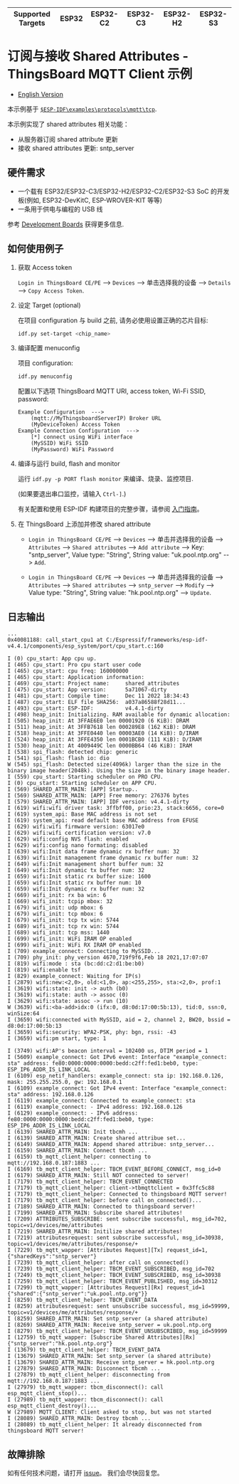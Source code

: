 | Supported Targets | ESP32 | ESP32-C2 | ESP32-C3 | ESP32-H2 | ESP32-S3 |
| ----------------- | ----- | -------- | -------- | -------- | -------- |

# 订阅与接收 Shared Attributes - ThingsBoard MQTT Client 示例

* [English Version](./README.md)

本示例基于 [`$ESP-IDF\examples\protocols\mqtt\tcp`](https://github.com/espressif/esp-idf/tree/master/examples/protocols/mqtt/tcp).

本示例实现了 shared attributes 相关功能：

* 从服务器订阅 shared attribute 更新
* 接收 shared attributes 更新: sntp_server

## 硬件需求

* 一个载有 ESP32/ESP32-C3/ESP32-H2/ESP32-C2/ESP32-S3 SoC 的开发板(例如, ESP32-DevKitC, ESP-WROVER-KIT 等等)
* 一条用于供电与编程的 USB 线

参考 [Development Boards](https://www.espressif.com/en/products/devkits) 获得更多信息.

## 如何使用例子

1. 获取 Access token

   `Login in ThingsBoard CE/PE` --> `Devices` --> 单击选择我的设备 --> `Details` --> `Copy Access Token`.

2. 设定 Target (optional)

   在项目 configuration 与 build 之前, 请务必使用设置正确的芯片目标:

   ```bash
   idf.py set-target <chip_name>
   ```

3. 编译配置 menuconfig

   项目 configuration:

   ```bash
   idf.py menuconfig
   ```

   配置以下选项 ThingsBoard MQTT URI, access token, Wi-Fi SSID, password:

   ```menuconfig
   Example Configuration  --->
       (mqtt://MyThingsboardServerIP) Broker URL
       (MyDeviceToken) Access Token 
   Example Connection Configuration  --->
       [*] connect using WiFi interface
       (MySSID) WiFi SSID 
       (MyPassword) WiFi Password                  
   ```

4. 编译与运行 build, flash and monitor

   运行 `idf.py -p PORT flash monitor` 来编译、烧录、监控项目.

   (如果要退出串口监控，请输入 ``Ctrl-]``.)

   有关配置和使用 ESP-IDF 构建项目的完整步骤，请参阅 [入门指南](https://idf.espressif.com/)。

5. 在 ThingsBoard 上添加并修改 shared attribute

   * `Login in ThingsBoard CE/PE` --> `Devices` --> 单击并选择我的设备 --> `Attributes` --> `Shared attributes` --> `Add attribute` --> Key: "sntp_server", Value type: "String", String value: "uk.pool.ntp.org" --> `Add`.

   * `Login in ThingsBoard CE/PE` --> `Devices` --> 单击并选择我的设备 --> `Attributes` --> `Shared attributes` --> `sntp_server` --> `Modify` --> Value type: "String", String value: "hk.pool.ntp.org" --> `Update`.

## 日志输出

```none
...
0x40081188: call_start_cpu1 at C:/Espressif/frameworks/esp-idf-v4.4.1/components/esp_system/port/cpu_start.c:160

I (0) cpu_start: App cpu up.
I (465) cpu_start: Pro cpu start user code
I (465) cpu_start: cpu freq: 160000000
I (465) cpu_start: Application information:
I (469) cpu_start: Project name:     shared_attributes
I (475) cpu_start: App version:      5a71067-dirty
I (481) cpu_start: Compile time:     Dec 11 2022 18:34:43
I (487) cpu_start: ELF file SHA256:  a037a86588f28d11...
I (493) cpu_start: ESP-IDF:          v4.4.1-dirty
I (498) heap_init: Initializing. RAM available for dynamic allocation:
I (505) heap_init: At 3FFAE6E0 len 00001920 (6 KiB): DRAM
I (511) heap_init: At 3FFB7618 len 000289E8 (162 KiB): DRAM
I (518) heap_init: At 3FFE0440 len 00003AE0 (14 KiB): D/IRAM
I (524) heap_init: At 3FFE4350 len 0001BCB0 (111 KiB): D/IRAM
I (530) heap_init: At 4009449C len 0000BB64 (46 KiB): IRAM
I (538) spi_flash: detected chip: generic
I (541) spi_flash: flash io: dio
W (545) spi_flash: Detected size(4096k) larger than the size in the binary image header(2048k). Using the size in the binary image header.
I (559) cpu_start: Starting scheduler on PRO CPU.
I (0) cpu_start: Starting scheduler on APP CPU.
I (569) SHARED_ATTR_MAIN: [APP] Startup..
I (569) SHARED_ATTR_MAIN: [APP] Free memory: 276376 bytes
I (579) SHARED_ATTR_MAIN: [APP] IDF version: v4.4.1-dirty
I (619) wifi:wifi driver task: 3ffbff00, prio:23, stack:6656, core=0
I (619) system_api: Base MAC address is not set
I (619) system_api: read default base MAC address from EFUSE
I (629) wifi:wifi firmware version: 63017e0
I (629) wifi:wifi certification version: v7.0
I (629) wifi:config NVS flash: enabled
I (629) wifi:config nano formating: disabled
I (639) wifi:Init data frame dynamic rx buffer num: 32
I (639) wifi:Init management frame dynamic rx buffer num: 32
I (649) wifi:Init management short buffer num: 32
I (649) wifi:Init dynamic tx buffer num: 32
I (659) wifi:Init static rx buffer size: 1600
I (659) wifi:Init static rx buffer num: 10
I (659) wifi:Init dynamic rx buffer num: 32
I (669) wifi_init: rx ba win: 6
I (669) wifi_init: tcpip mbox: 32
I (679) wifi_init: udp mbox: 6
I (679) wifi_init: tcp mbox: 6
I (679) wifi_init: tcp tx win: 5744
I (689) wifi_init: tcp rx win: 5744
I (689) wifi_init: tcp mss: 1440
I (699) wifi_init: WiFi IRAM OP enabled
I (699) wifi_init: WiFi RX IRAM OP enabled
I (709) example_connect: Connecting to MySSID...
I (709) phy_init: phy_version 4670,719f9f6,Feb 18 2021,17:07:07
I (819) wifi:mode : sta (bc:dd:c2:d1:be:b0)
I (819) wifi:enable tsf
I (829) example_connect: Waiting for IP(s)
I (2879) wifi:new:<2,0>, old:<1,0>, ap:<255,255>, sta:<2,0>, prof:1
I (3619) wifi:state: init -> auth (b0)
I (3619) wifi:state: auth -> assoc (0)
I (3629) wifi:state: assoc -> run (10)
W (3639) wifi:<ba-add>idx:0 (ifx:0, d8:0d:17:00:5b:13), tid:0, ssn:0, winSize:64
I (3659) wifi:connected with MySSID, aid = 2, channel 2, BW20, bssid = d8:0d:17:00:5b:13
I (3659) wifi:security: WPA2-PSK, phy: bgn, rssi: -43
I (3659) wifi:pm start, type: 1

I (3749) wifi:AP's beacon interval = 102400 us, DTIM period = 1
I (5609) example_connect: Got IPv6 event: Interface "example_connect: sta" address: fe80:0000:0000:0000:bedd:c2ff:fed1:beb0, type: ESP_IP6_ADDR_IS_LINK_LOCAL
I (6109) esp_netif_handlers: example_connect: sta ip: 192.168.0.126, mask: 255.255.255.0, gw: 192.168.0.1
I (6109) example_connect: Got IPv4 event: Interface "example_connect: sta" address: 192.168.0.126
I (6119) example_connect: Connected to example_connect: sta
I (6119) example_connect: - IPv4 address: 192.168.0.126
I (6129) example_connect: - IPv6 address: fe80:0000:0000:0000:bedd:c2ff:fed1:beb0, type: ESP_IP6_ADDR_IS_LINK_LOCAL
I (6139) SHARED_ATTR_MAIN: Init tbcmh ...
I (6139) SHARED_ATTR_MAIN: Create shared attribue set...
I (6149) SHARED_ATTR_MAIN: Append shared attribue: sntp_server...
I (6159) SHARED_ATTR_MAIN: Connect tbcmh ...
I (6159) tb_mqtt_client_helper: connecting to mqtt://192.168.0.187:1883 ...
I (6169) tb_mqtt_client_helper: TBCM_EVENT_BEFORE_CONNECT, msg_id=0
I (6179) SHARED_ATTR_MAIN: Still NOT connected to server!
I (7179) tb_mqtt_client_helper: TBCM_EVENT_CONNECTED
I (7179) tb_mqtt_client_helper: client->tbmqttclient = 0x3ffc5c88
I (7179) tb_mqtt_client_helper: Connected to thingsboard MQTT server!
I (7179) tb_mqtt_client_helper: before call on_connected()...
I (7189) SHARED_ATTR_MAIN: Connected to thingsboard server!
I (7199) SHARED_ATTR_MAIN: Subscribe shared attributes!
I (7209) ATTRIBUTES_SUBSCRIBE: sent subscribe successful, msg_id=702, topic=v1/devices/me/attributes
I (7219) SHARED_ATTR_MAIN: Initilize shared attributes!
I (7219) attributesrequest: sent subscribe successful, msg_id=30938, topic=v1/devices/me/attributes/response/+
I (7229) tb_mqtt_wapper: [Attributes Request][Tx] request_id=1, {"sharedKeys":"sntp_server"}
I (7239) tb_mqtt_client_helper: after call on_connected()
I (7239) tb_mqtt_client_helper: TBCM_EVENT_SUBSCRIBED, msg_id=702
I (7249) tb_mqtt_client_helper: TBCM_EVENT_SUBSCRIBED, msg_id=30938
I (7259) tb_mqtt_client_helper: TBCM_EVENT_PUBLISHED, msg_id=30312
I (7299) tb_mqtt_wapper: [Attributes Request][Rx] request_id=1 {"shared":{"sntp_server":"uk.pool.ntp.org"}}
I (8259) tb_mqtt_client_helper: TBCM_EVENT_DATA
I (8259) attributesrequest: sent unsubscribe successful, msg_id=59999, topic=v1/devices/me/attributes/response/+
I (8259) SHARED_ATTR_MAIN: Set sntp_server (a shared attribute)
I (8269) SHARED_ATTR_MAIN: Receive sntp_server = uk.pool.ntp.org
I (8279) tb_mqtt_client_helper: TBCM_EVENT_UNSUBSCRIBED, msg_id=59999
I (12759) tb_mqtt_wapper: [Subscribe Shared Attributes][Rx] {"sntp_server":"hk.pool.ntp.org"}
I (13679) tb_mqtt_client_helper: TBCM_EVENT_DATA
I (13679) SHARED_ATTR_MAIN: Set sntp_server (a shared attribute)
I (13679) SHARED_ATTR_MAIN: Receive sntp_server = hk.pool.ntp.org
I (27879) SHARED_ATTR_MAIN: Disconnect tbcmh ...
I (27879) tb_mqtt_client_helper: disconnecting from mqtt://192.168.0.187:1883 ...
I (27979) tb_mqtt_wapper: tbcm_disconnect(): call esp_mqtt_client_stop()...
I (27989) tb_mqtt_wapper: tbcm_disconnect(): call esp_mqtt_client_destroy()...
W (27989) MQTT_CLIENT: Client asked to stop, but was not started
I (28089) SHARED_ATTR_MAIN: Destroy tbcmh ...
I (28089) tb_mqtt_client_helper: It already disconnected from thingsboard MQTT server!

```

## 故障排除

如有任何技术问题，请打开 [issue](https://github.com/liang-zhu-zi/esp32-thingsboard-mqtt-client/issues)。 我们会尽快回复您。
